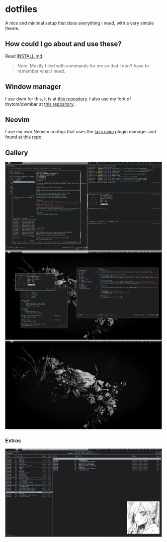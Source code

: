 # dotfiles
A nice and minimal setup that does everything I need, with a very simple theme.

## How could I go about and use these?
Read [INSTALL.md](https://github.com/jumpyjacko/dotfiles/blob/main/INSTALL.md).
> Note: Mostly filled with commands for me so that I don't have to remember what I need.

## Window manager
I use dwm for this, it is at [this repository](https://github.com/jumpyjacko/dwm).
I also use my fork of thytom/dwmbar at [this repository](https://github.com/jumpyjacko/dwmbar).

## Neovim
I use my own Neovim configs that uses the [lazy.nvim](https://github.com/folke/lazy.nvim) plugin manager and found at [this repo](https://github.com/jumpyjacko/nvim).

## Gallery
![desktop_tiled](./images/desktop_tiled.png)
![desktop_floating](./images/desktop_floating.png)
![desktop](./images/desktop.png)

### Extras
![ncmpcpp](./images/ncmpcpp.png)
